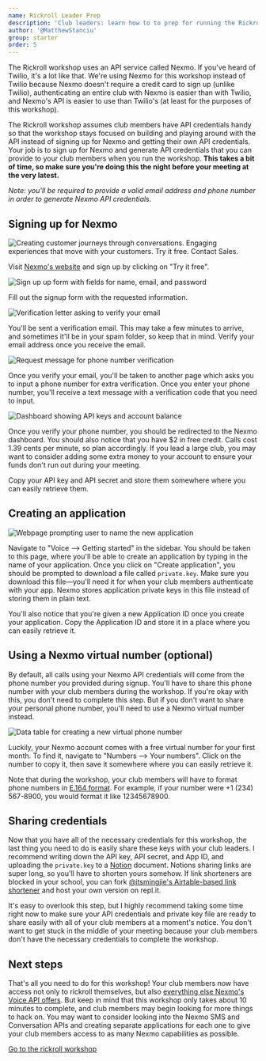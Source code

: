 ```yaml
---
name: Rickroll Leader Prep
description: 'Club leaders: learn how to to prep for running the Rickroll workshop in a club meeting'
author: '@MatthewStanciu'
group: starter
order: 5
---
```


The Rickroll workshop uses an API service called Nexmo. If you've heard of Twilio, it's a lot like that. We're using Nexmo for this workshop instead of Twilio because Nexmo doesn't require a credit card to sign up (unlike Twilio), authenticating an entire club with Nexmo is easier than with Twilio, and Nexmo's API is easier to use than Twilio's (at least for the purposes of this workshop).

The Rickroll workshop assumes club members have API credentials handy so that the workshop stays focused on building and playing around with the API instead of signing up for Nexmo and getting their own API credentials. Your job is to sign up for Nexmo and generate API credentials that you can provide to your club members when you run the workshop. **This takes a bit of time, so make sure you're doing this the night before your meeting at the very latest.**

_Note: you'll be required to provide a valid email address and phone number in order to generate Nexmo API credentials._

## Signing up for Nexmo

![Creating customer journeys through conversations. Engaging experiences that move with your customers. Try it free. Contact Sales.](https://cloud-1voihokpp-hack-club-bot.vercel.app/6nexmo.png)

Visit [Nexmo's website](https://nexmo.com) and sign up by clicking on "Try it free".

![Sign up up form with fields for name, email, and password](https://cloud-94wpook6x-hack-club-bot.vercel.app/2signup.png)

Fill out the signup form with the requested information.

![Verification letter asking to verify your email](https://cloud-1voihokpp-hack-club-bot.vercel.app/4email-verify-email.png)

You'll be sent a verification email. This may take a few minutes to arrive, and sometimes it'll be in your spam folder, so keep that in mind. Verify your email address once you receive the email.

![Request message for phone number verification](https://cloud-94wpook6x-hack-club-bot.vercel.app/0phone-verification.png)

Once you verify your email, you'll be taken to another page which asks you to input a phone number for extra verification. Once you enter your phone number, you'll receive a text message with a verification code that you need to input.

![Dashboard showing API keys and account balance](https://cloud-1voihokpp-hack-club-bot.vercel.app/2dashboard.png)

Once you verify your phone number, you should be redirected to the Nexmo dashboard. You should also notice that you have $2 in free credit. Calls cost 1.39 cents per minute, so plan accordingly. If you lead a large club, you may want to consider adding some extra money to your account to ensure your funds don't run out during your meeting.

Copy your API key and API secret and store them somewhere where you can easily retrieve them.

## Creating an application

![Webpage prompting user to name the new application](https://cloud-94wpook6x-hack-club-bot.vercel.app/3voice.png)

Navigate to "Voice –> Getting started" in the sidebar. You should be taken to this page, where you'll be able to create an application by typing in the name of your application. Once you click on "Create application", you should be prompted to download a file called `private.key`. Make sure you download this file—you'll need it for when your club members authenticate with your app. Nexmo stores application private keys in this file instead of storing them in plain text.

You'll also notice that you're given a new Application ID once you create your application. Copy the Application ID and store it in a place where you can easily retrieve it.

## Using a Nexmo virtual number (optional)

By default, all calls using your Nexmo API credentials will come from the phone number you provided during signup. You'll have to share this phone number with your club members during the workshop. If you're okay with this, you don't need to complete this step. But if you don't want to share your personal phone number, you'll need to use a Nexmo virtual number instead.

![Data table for creating a new virtual phone number](https://cloud-1voihokpp-hack-club-bot.vercel.app/7number.png)

Luckily, your Nexmo account comes with a free virtual number for your first month. To find it, navigate to "Numbers –> Your numbers". Click on the number to copy it, then save it somewhere where you can easily retrieve it.

Note that during the workshop, your club members will have to format phone numbers in [E.164 format](https://www.twilio.com/docs/glossary/what-e164). For example, if your number were +1 (234) 567-8900, you would format it like 12345678900.

## Sharing credentials

Now that you have all of the necessary credentials for this workshop, the last thing you need to do is easily share these keys with your club leaders. I recommend writing down the API key, API secret, and App ID, and uploading the `private.key` to a [Notion](https://notion.so) document. Notions sharing links are super long, so you'll have to shorten yours somehow. If link shorteners are blocked in your school, you can fork [@itsmingjie's Airtable-based link shortener](https://github.com/itsmingjie/abls) and host your own version on repl.it.

It's easy to overlook this step, but I highly recommend taking some time right now to make sure your API credentials and private key file are ready to share easily with all of your club members at a moment's notice. You don't want to get stuck in the middle of your meeting because your club members don't have the necessary credentials to complete the workshop.

## Next steps

That's all you need to do for this workshop! Your club members now have access not only to rickroll themselves, but also [everything else Nexmo's Voice API offers](https://developer.nexmo.com/voice/voice-api/ncco-reference#stream). But keep in mind that this workshop only takes about 10 minutes to complete, and club members may begin looking for more things to hack on. You may want to consider looking into the Nexmo SMS and Conversation APIs and creating separate applications for each one to give your club members access to as many Nexmo capabilities as possible.

[Go to the rickroll workshop](https://workshops.hackclub.com/preview/rick-roll/rick_roll)
